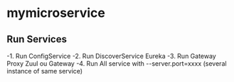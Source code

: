 # mymicroservice

## Run Services

-1. Run  ConfigService
-2. Run  DiscoverService Eureka
-3. Run  Gateway Proxy Zuul ou Gateway
-4. Run  All service with --server.port=xxxx  (several instance of same service)